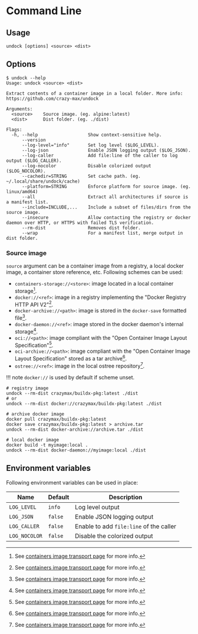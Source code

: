 # Command Line

## Usage

```shell
undock [options] <source> <dist>
```

## Options

```
$ undock --help
Usage: undock <source> <dist>

Extract contents of a container image in a local folder. More info: https://github.com/crazy-max/undock

Arguments:
  <source>    Source image. (eg. alpine:latest)
  <dist>      Dist folder. (eg. ./dist)

Flags:
  -h, --help                   Show context-sensitive help.
      --version
      --log-level="info"       Set log level ($LOG_LEVEL).
      --log-json               Enable JSON logging output ($LOG_JSON).
      --log-caller             Add file:line of the caller to log output ($LOG_CALLER).
      --log-nocolor            Disable colorized output ($LOG_NOCOLOR).
      --cachedir=STRING        Set cache path. (eg. ~/.local/share/undock/cache)
      --platform=STRING        Enforce platform for source image. (eg. linux/amd64)
      --all                    Extract all architectures if source is a manifest list.
      --include=INCLUDE,...    Include a subset of files/dirs from the source image.
      --insecure               Allow contacting the registry or docker daemon over HTTP, or HTTPS with failed TLS verification.
      --rm-dist                Removes dist folder.
      --wrap                   For a manifest list, merge output in dist folder.
```

### Source image

`source` argument can be a container image from a registry, a local docker
image, a container store reference, etc. Following schemes can be used:

* `containers-storage://<store>`: image located in a local container storage[^1].
* `docker://<ref>`: image in a registry implementing the "Docker Registry HTTP API V2"[^1].
* `docker-archive://<path>`: image is stored in the `docker-save` formatted file[^1].
* `docker-daemon://<ref>`: image stored in the docker daemon's internal storage[^1].
* `oci://<path>`: image compliant with the "Open Container Image Layout Specification"[^1].
* `oci-archive://<path>`: image compliant with the "Open Container Image Layout Specification" stored as a tar archive[^1].
* `ostree://<ref>`: image in the local ostree repository[^1].

!!! note
    `docker://` is used by default if scheme unset.

```console
# registry image
undock --rm-dist crazymax/buildx-pkg:latest ./dist
# or
undock --rm-dist docker://crazymax/buildx-pkg:latest ./dist

# archive docker image
docker pull crazymax/buildx-pkg:latest
docker save crazymax/buildx-pkg:latest > archive.tar
undock --rm-dist docker-archive://archive.tar ./dist

# local docker image
docker build -t myimage:local .
undock --rm-dist docker-daemon://myimage:local ./dist
```

## Environment variables

Following environment variables can be used in place:

| Name               | Default       | Description   |
|--------------------|---------------|---------------|
| `LOG_LEVEL`        | `info`        | Log level output |
| `LOG_JSON`         | `false`       | Enable JSON logging output |
| `LOG_CALLER`       | `false`       | Enable to add `file:line` of the caller |
| `LOG_NOCOLOR`      | `false`       | Disable the colorized output |

[^1]: See [containers image transport page](https://github.com/containers/image/blob/main/docs/containers-transports.5.md) for more info.

